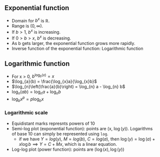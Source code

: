 ## Exponential function
- Domain for $b^x$ is $ℝ$.
- Range is $(0, ∞)$.
- If $b > 1$, $b^x$ is increasing.
- If $0 > b > x$, $b^x$ is decreasing.
- As b gets larger, the exponential function grows more rapidly.
- Inverse function of the exponential function: Logarithmic function

## Logarithmic function
- For x > 0, $b^{\log_{b}(x)} = x$
- $\log_{a}(b) = \frac{\log_{x}a}{\log_{x}b}$
- $\log_{n}\left(\frac{a}{b}\right) = \log_{n} a - \log_{n} b$
- $\log_{n}(ab) = \log_{n}a + \log_{n}b$
- $\log_{b} x^p = p \log_{b} x$

### Logarithmic scale
- Equidistant marks represnts powers of 10
- Semi-log plot (exponential function): points are (x, $\log(y)$). Logarithms of base 10 can simply be represented using `log`.
	- if we have $Y = log(y)$, $M = log(b)$, $C = log(a)$, then $\log(y) = \log(a) + x \log b \implies Y = C + Mx$, which is a linear equation.
- Log-log plot (power function): points are $(\log(x), \log(y))$
